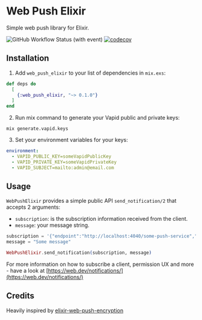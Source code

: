 # Web Push Elixir

Simple web push library for Elixir.

![GitHub Workflow Status (with event)](https://img.shields.io/github/actions/workflow/status/midarrlabs/web-push-elixir/test.yml)
[![codecov](https://codecov.io/gh/midarrlabs/web-push-elixir/graph/badge.svg?token=Y9FG6IFTIN)](https://codecov.io/gh/midarrlabs/web-push-elixir)

## Installation

1. Add `web_push_elixir` to your list of dependencies in `mix.exs`:

```elixir
def deps do
  [
    {:web_push_elixir, "~> 0.1.0"}
  ]
end
```

2. Run mix command to generate your Vapid public and private keys:

```commandline
mix generate.vapid.keys
```

3. Set your environment variables for your keys:

```yaml
environment:
  - VAPID_PUBLIC_KEY=someVapidPublicKey
  - VAPID_PRIVATE_KEY=someVapidPrivateKey
  - VAPID_SUBJECT=mailto:admin@email.com
```

## Usage

`WebPushElixir` provides a simple public API `send_notification/2` that accepts 2 arguments:

* `subscription`: is the subscription information received from the client.
* `message`: your message string.

```elixir
subscription = '{"endpoint":"http://localhost:4040/some-push-service","keys":{"p256dh":"BNcRdreALRFXTkOOUHK1EtK2wtaz5Ry4YfYCA_0QTpQtUbVlUls0VJXg7A8u-Ts1XbjhazAkj7I99e8QcYP7DkM=","auth":"tBHItJI5svbpez7KI4CCXg=="}}'
message = "Some message"

WebPushElixir.send_notification(subscription, message)
```

For more information on how to subscribe a client, permission UX and more - have a look at [https://web.dev/notifications/](https://web.dev/notifications/)


## Credits

Heavily inspired by [elixir-web-push-encryption](https://github.com/danhper/elixir-web-push-encryption)
